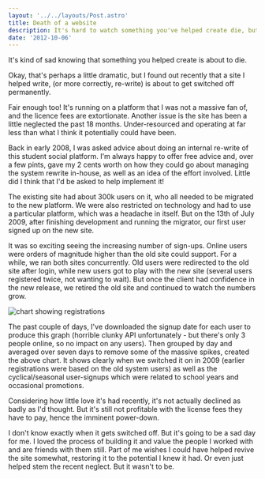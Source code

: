 ```yaml
---
layout: '../../layouts/Post.astro'
title: Death of a website
description: It's hard to watch something you've helped create die, but I analyse the numbers behind one of my soon-to-be-retired projects.
date: '2012-10-06'
---
```


It's kind of sad knowing that something you helped create is about to die.

Okay, that's perhaps a little dramatic, but I found out recently that a site I helped write, (or more correctly, re-write) is about to get switched off permanently.

Fair enough too! It's running on a platform that I was not a massive fan of, and the licence fees are extortionate. Another issue is the site has been a little neglected the past 18 months. Under-resourced and operating at far less than what I think it potentially could have been.

Back in early 2008, I was asked advice about doing an internal re-write of this student social platform. I'm always happy to offer free advice and, over a few pints, gave my 2 cents worth on how they could go about managing the system rewrite in-house, as well as an idea of the effort involved. Little did I think that I'd be asked to help implement it!

The existing site had about 300k users on it, who all needed to be migrated to the new platform. We were also restricted on technology and had to use a particular platform, which was a headache in itself. But on the 13th of July 2009, after finishing development and running the migrator, our first user signed up on the new site.

It was so exciting seeing the increasing number of sign-ups. Online users were orders of magnitude higher than the old site could support. For a while, we ran both sites concurrently. Old users were redirected to the old site after login, while new users got to play with the new site (several users registered twice, not wanting to wait). But once the client had confidence in the new release, we retired the old site and continued to watch the numbers grow.

<img src="/images/yougo.png" alt="chart showing registrations">

The past couple of days, I've downloaded the signup date for each user to produce this graph (horrible clunky API unfortunately - but there's only 3 people online, so no impact on any users). Then grouped by day and averaged over seven days to remove some of the massive spikes, created the above chart. It shows clearly when we switched it on in 2009 (earlier registrations were based on the old system users) as well as the cyclical/seasonal user-signups which were related to school years and occasional promotions.

Considering how little love it's had recently, it's not actually declined as badly as I'd thought. But it's still not profitable with the license fees they have to pay, hence the imminent power-down.

I don't know exactly when it gets switched off. But it's going to be a sad day for me. I loved the process of building it and value the people I worked with and are friends with them still. Part of me wishes I could have helped revive the site somewhat, restoring it to the potential I knew it had. Or even just helped stem the recent neglect. But it wasn't to be.
